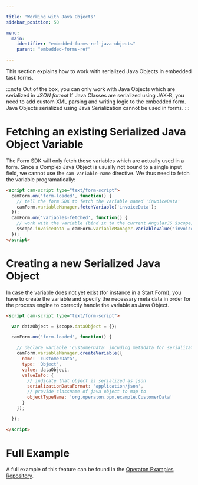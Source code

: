 ```yaml
---

title: 'Working with Java Objects'
sidebar_position: 50

menu:
  main:
    identifier: "embedded-forms-ref-java-objects"
    parent: "embedded-forms-ref"

---
```


This section explains how to work with serialized Java Objects in embedded task forms.

:::note
Out of the box, you can only work with Java Objects which are serialized in *JSON format*
If Java Classes are serialized using JAX-B, you need to add custom XML parsing and writing logic
to the embedded form. Java Objects serialized using Java Serialization cannot be used in forms.
:::


# Fetching an existing Serialized Java Object Variable

The Form SDK will only fetch those variables which are actually used in a form. Since a Complex Java
Object is usually not bound to a single input field, we cannot use the `cam-variable-name` directive.
We thus need to fetch the variable programatically:

```html
<script cam-script type="text/form-script">
  camForm.on('form-loaded', function() {
    // tell the form SDK to fetch the variable named 'invoiceData'
    camForm.variableManager.fetchVariable('invoiceData');
  });
  camForm.on('variables-fetched', function() {
    // work with the variable (bind it to the current AngularJS $scope)
    $scope.invoiceData = camForm.variableManager.variableValue('invoiceData');
  });
</script>
```


# Creating a new Serialized Java Object

In case the variable does not yet exist (for instance in a Start Form), you have to create the variable and specify the necessary meta data in order for the process engine to correctly handle the variable as Java Object.

```html
<script cam-script type="text/form-script">

  var dataObject = $scope.dataObject = {};

  camForm.on('form-loaded', function() {

    // declare variable 'customerData' incuding metadata for serialization
    camForm.variableManager.createVariable({
      name: 'customerData',
      type: 'Object',
      value: dataObject,
      valueInfo: {
        // indicate that object is serialized as json
        serializationDataFormat: 'application/json',
        // provide classname of java object to map to
        objectTypeName: 'org.operaton.bpm.example.CustomerData'
      }
    });

  });

</script>
```


# Full Example

A full example of this feature can be found in the [Operaton Examples Repository](https://github.com/operaton/operaton-bpm-examples/tree/master/usertask/task-form-embedded-serialized-java-object).
